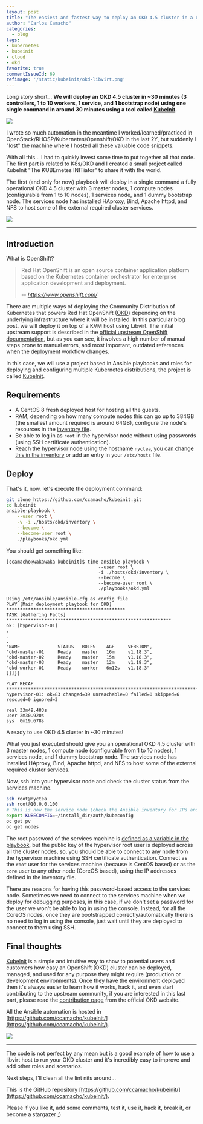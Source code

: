 ```yaml
---
layout: post
title: "The easiest and fastest way to deploy an OKD 4.5 cluster in a Libvirt/KVM host"
author: "Carlos Camacho"
categories:
  - blog
tags:
- kubernetes
- kubeinit
- cloud
- okd
favorite: true
commentIssueId: 69
refimage: '/static/kubeinit/okd-libvirt.png'
---
```


Long story short... **We will deploy an OKD 4.5 cluster in ~30 minutes (3 controllers, 1 to 10 workers, 1 service, and 1 bootstrap node) using one single command in around 30 minutes using a tool called [KubeInit](https://github.com/ccamacho/kubeinit).**

![](/static/kubeinit/okd-libvirt.png)

I wrote so much automation in the meantime I worked/learned/practiced in OpenStack/RHOSP/Kubernetes/Openshift/OKD
in the last 2Y, but suddenly I "lost" the machine where I hosted all these valuable code snippets.

With all this... I had to quickly invest some time to put together all that code. The first part is related to K8s/OKD
and I created a small project called KubeInit "The KUBErnetes INITiator" to share it with the world.

The first (and only for now) playbook will deploy in a single command a fully operational OKD 4.5 cluster with 3
master nodes, 1 compute nodes (configurable from 1 to 10 nodes), 1 services node, and 1 dummy bootstrap node.
The services node has installed HAproxy, Bind, Apache httpd, and NFS to host some of the external required cluster services.

![](/static/kubeinit/fast.jpg)

---

## Introduction

What is OpenShift?

> Red Hat OpenShift is an open source container application platform based on the Kubernetes container orchestrator for enterprise application development and deployment.
>
> -- <cite>https://www.openshift.com/</cite>

There are multiple ways of deploying the Community Distribution of Kubernetes that powers Red Hat OpenShift ([OKD](https://www.okd.io/)) depending on the underlying infrastructure where it will be installed. In this particular blog post, we will deploy it on top of a KVM host using Libvirt. The initial upstream support is described in the [official upstream OpenShift documentation](https://github.com/openshift/installer/tree/fcos/docs/dev/libvirt), but as you can see, it involves a high number of manual steps prone to manual errors, and most important, outdated references when the deployment workflow changes.

In this case, we will use a project based in Ansible playbooks and roles for deploying and configuring multiple Kubernetes distributions, the project is called [KubeInit](https://github.com/ccamacho/kubeinit).

## Requirements

 * A CentOS 8 fresh deployed host for hosting all the guests.
 * RAM, depending on how many compute nodes this can go up to 384GB (the smallest amount required is around 64GB), configure the node's resources in the [inventory file](https://github.com/ccamacho/kubeinit/blob/master/hosts/okd/inventory#L8).
 * Be able to log in as `root` in the hypervisor node without using passwords (using SSH certificate authentication).
 * Reach the hypervisor node using the hostname `nyctea`, [you can change this in the inventory](https://github.com/ccamacho/kubeinit/blob/master/hosts/okd/inventory#L56) or add an entry in your `/etc/hosts` file.

## Deploy

That's it, now, let's execute the deployment command:

```bash
git clone https://github.com/ccamacho/kubeinit.git
cd kubeinit
ansible-playbook \
    --user root \
    -v -i ./hosts/okd/inventory \
    --become \
    --become-user root \
    ./playbooks/okd.yml
```

You should get something like:

```
[ccamacho@wakawaka kubeinit]$ time ansible-playbook \
                                  --user root \
                                  -i ./hosts/okd/inventory \
                                  --become \
                                  --become-user root \
                                  ./playbooks/okd.yml

Using /etc/ansible/ansible.cfg as config file
PLAY [Main deployment playbook for OKD] ********************************************
TASK [Gathering Facts] *************************************************************
ok: [hypervisor-01]
.
.
.
"NAME              STATUS   ROLES    AGE     VERSION",
"okd-master-01     Ready    master   16m     v1.18.3",
"okd-master-02     Ready    master   15m     v1.18.3",
"okd-master-03     Ready    master   12m     v1.18.3",
"okd-worker-01     Ready    worker   6m12s   v1.18.3"
]}]}}

PLAY RECAP *************************************************************************
hypervisor-01: ok=83 changed=39 unreachable=0 failed=0 skipped=6 rescued=0 ignored=3   

real 33m49.483s
user 2m30.920s
sys  0m19.678s
```

A ready to use OKD 4.5 cluster in ~30 minutes!

What you just executed should give you an operational OKD 4.5 cluster with 3 master nodes, 1 compute node (configurable from 1 to 10 nodes), 1 services node, and 1 dummy bootstrap node. The services node has installed HAproxy, Bind, Apache httpd, and NFS to host some of the external required cluster services.

Now, ssh into your hypervisor node and check the cluster status from the services machine.

```bash
ssh root@nyctea
ssh root@10.0.0.100
# This is now the service node (check the Ansible inventory for IPs and other details)
export KUBECONFIG=~/install_dir/auth/kubeconfig
oc get pv
oc get nodes
```

The root password of the services machine is [defined as a variable in the playbook](https://github.com/ccamacho/kubeinit/blob/master/playbooks/okd.yml#L54), but the public key of the hypervisor root user is deployed across all the cluster nodes, so, you should be able to connect to any node from the hypervisor machine using SSH certificate authentication.
Connect as the `root` user for the services machine (because is CentOS based) or as the `core` user to any other node (CoreOS based), using the IP addresses defined in the inventory file.

There are reasons for having this password-based access to the services node. Sometimes we need to connect to the services machine when we deploy for debugging purposes, in this case, if we don't set a password for the user we won't be able to log in using the console. Instead, for all the CoreOS nodes, once they are bootstrapped correctly/automatically there is no need to log in using the console, just wait until they are deployed to connect to them using SSH.

## Final thoughts

[KubeInit](https://github.com/ccamacho/kubeinit) is a simple and intuitive way to show to potential users and customers how easy an OpenShift (OKD) cluster can be deployed, managed, and used for any purpose they might require (production or development environments). Once they have the environment deployed then it's always easier to learn how it works, hack it, and even start contributing to the upstream community, if you are interested in this last part, please read the [contribution page](https://www.okd.io/#contribute) from the official OKD website.

All the Ansible automation is hosted in [https://github.com/ccamacho/kubeinit/](https://github.com/ccamacho/kubeinit/).

![](/static/kubeinit/happy.jpg)

---

The code is not perfect by any mean but is a good example of how to use a libvirt host to run your OKD cluster and it's incredibly
easy to improve and add other roles and scenarios.

Next steps, I'll clean all the lint nits around...

This is the GitHub repository [https://github.com/ccamacho/kubeinit/](https://github.com/ccamacho/kubeinit/).

Please if you like it, add some comments, test it, use it, hack it, break it, or become a stargazer ;)

